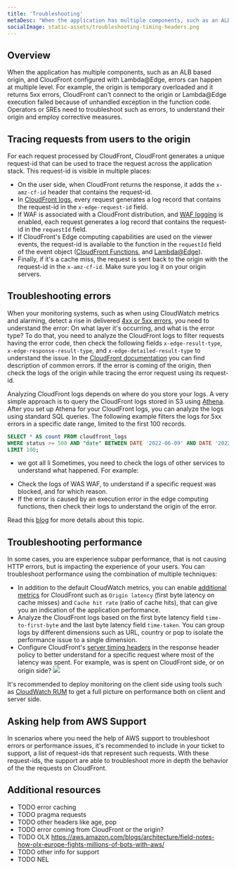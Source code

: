 ```yaml
---
title: 'Troubleshooting'
metaDesc: "When the application has multiple components, such as an ALB based origin, and CloudFront configured with Lambda@Edge, errors can happen at multiple level."
socialImage: static-assets/troubleshooting-timing-headers.png
---
```

## Overview
When the application has multiple components, such as an ALB based origin, and CloudFront configured with Lambda@Edge, errors can happen at multiple level. For example, the origin is temporary overloaded and it returns 5xx errors, CloudFront can't connect to the origin or Lambda@Edge execution failed because of unhandled exception in the function code. Operators or SREs need to troubleshoot such as errors, to understand their origin and employ corrective measures.

## Tracing requests from users to the origin
For each request processed by CloudFront, CloudFront generates a unique request-id that can be used to trace the request across the application stack. This request-id is visible in multiple places:
* On the user side, when CloudFront returns the response, it adds the `x-amz-cf-id` header that contains the request-id.
* In [CloudFront logs](https://docs.aws.amazon.com/AmazonCloudFront/latest/DeveloperGuide/logging.html), every request generates a log record that contains the request-id in the `x-edge-request-id` field.
* If WAF is associated with a CloudFront distribution, and [WAF logging](https://docs.aws.amazon.com/waf/latest/developerguide/logging.html) is enabled, each request generates a log record that contains the request-id in the `requestId` field.
* If CloudFront's Edge computing capabilities are used on the viewer events, the request-id is available to the function in the `requestId` field of the event object ([CloudFront Functions](https://docs.aws.amazon.com/AmazonCloudFront/latest/DeveloperGuide/functions-event-structure.html), and [Lambda@Edge](https://docs.aws.amazon.com/AmazonCloudFront/latest/DeveloperGuide/lambda-event-structure.html#example-viewer-request)).
* Finally, if it's a cache miss, the request is sent back to the origin with the request-id in the `x-amz-cf-id`. Make sure you log it on your origin servers.

## Troubleshooting errors
When your monitoring systems, such as when using CloudWatch metrics and alarming, detect a rise in delivered [4xx or 5xx errors](https://docs.aws.amazon.com/AmazonCloudFront/latest/DeveloperGuide/viewing-cloudfront-metrics.html#monitoring-console.distributions-additional:~:text=Error%20rate%20by%20status%20code), you need to understand the error: On what layer it's occurring, and what is the error type? To do that, you need to analyze the CloudFront logs to filter requests having the error code, then check the following fields `x-edge-result-type`, `x-edge-response-result-type`, and `x-edge-detailed-result-type` to understand the issue. In the [CloudFront documentation](https://docs.aws.amazon.com/AmazonCloudFront/latest/DeveloperGuide/troubleshooting-response-errors.html) you can find description of common errors. If the error is coming of the origin, then check the logs of the origin while tracing the error request using its request-id.

Analyzing CloudFront logs depends on where do you store your logs. A very simple approach is to query the CloudFront logs stored in S3 using [Athena](https://docs.aws.amazon.com/athena/latest/ug/cloudfront-logs.html). After you set up Athena for your CloudFront logs, you can analyze the logs using standard SQL queries. The following example filters the logs for 5xx errors in a specific date range, limited to the first 100 records.

``` sql
SELECT * AS count FROM cloudfront_logs
WHERE status >= 500 AND "date" BETWEEN DATE '2022-06-09' AND DATE '2022-06-10'
LIMIT 100;
```
+ we got all li
Sometimes, you need to check the logs of other services to understand what happened. For example:
* Check the logs of WAS WAF, to understand if a specific request was blocked, and for which reason.
* If the error is caused by an execution error in the edge computing functions, then check their logs to understand the origin of the error.

Read this [blog](https://aws.amazon.com/blogs/networking-and-content-delivery/four-steps-for-debugging-your-content-delivery-on-aws/) for more details about this topic.


## Troubleshooting performance
In some cases, you are experience subpar performance, that is not causing HTTP errors, but is impacting the experience of your users. You can troubleshoot performance using the combination of multiple techniques:
* In addition to the default CloudWatch metrics, you can enable [additional metrics](https://docs.aws.amazon.com/AmazonCloudFront/latest/DeveloperGuide/viewing-cloudfront-metrics.html#monitoring-console.distributions-additional) for CloudFront such as `Origin latency` (first byte latency on cache misses) and `Cache hit rate` (ratio of cache hits), that can give you an indication of the application performance. 
* Analyze the CloudFront logs based on the first byte latency field `time-to-first-byte` and the last byte latency field `time-taken`. You can group logs by different dimensions such as URL, country or pop to isolate the performance issue to a single dimension.
* Configure CloudFront's [server timing headers](https://docs.aws.amazon.com/AmazonCloudFront/latest/DeveloperGuide/understanding-response-headers-policies.html#server-timing-header) in the response header policy to better understand for a specific request where most of the latency was spent. For example, was is spent on CloudFront side, or on origin side?
![](/static-assets/troubleshooting-timing-headers.png)

It's recommended to deploy monitoring on the client side using tools such as [CloudWatch RUM](https://docs.aws.amazon.com/AmazonCloudWatch/latest/monitoring/CloudWatch-RUM.html) to get a full picture on performance both on client and server side.

## Asking help from AWS Support
In scenarios where you need the help of AWS support to troubleshoot errors or performance issues, it's recommended to include in your ticket to support, a list of request-ids that represent such requests. With these request-ids, the support are able to troubleshoot more in depth the behavior of the the requests on CloudFront.

## Additional resources
* TODO error caching
* TODO pragma requests
* TODO other headers like age, pop
* TODO error coming from CloudFront or the origin?
* TODO OLX https://aws.amazon.com/blogs/architecture/field-notes-how-olx-europe-fights-millions-of-bots-with-aws/
* TODO other info for support
* TODO NEL